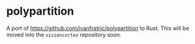 # polypartition

A port of https://github.com/ivanfratric/polypartition to Rust. This will be moved into the `visioncortex` repository soon.
